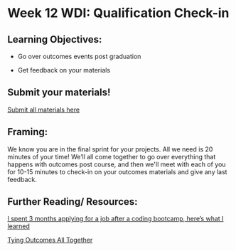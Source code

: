 # Week 12 WDI: Qualification Check-in     

## Learning Objectives:

* Go over outcomes events post graduation

* Get feedback on your materials

## Submit your materials! 
[Submit all materials here](https://github.com/ga-dc-outcomes/final-materials/blob/master/README.md)

## Framing:

We know you are in the final sprint for your projects. All we need is 20 minutes of your time! We’ll all come together to go over everything that happens with outcomes post course, and then we'll meet with each of you for 10-15 minutes to check-in on your outcomes materials and give any last feedback.

## Further Reading/ Resources:

[I spent 3 months applying for a job after a coding bootcamp, here’s what I learned ](https://medium.freecodecamp.com/5-key-learnings-from-the-post-bootcamp-job-search-9a07468d2331#.vuily1mtu)

[Tying Outcomes All Together](https://medium.freecodecamp.com/how-you-can-land-a-6-figure-job-in-tech-with-no-connections-6eed0de26ea4#.ot01o8qz5)
